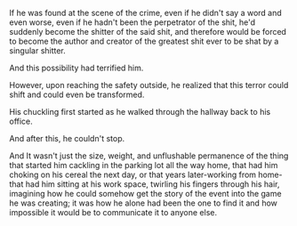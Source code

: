 If he was found at the scene of the crime, even if he didn't say a word and even worse, even if he hadn't been the perpetrator of the shit, he'd suddenly become the shitter of the said shit, and therefore would be forced to become the author and creator of the greatest shit ever to be shat by a singular shitter.

And this possibility had terrified him.

However, upon reaching the safety outside, he realized that this terror could shift and could even be transformed.

His chuckling first started as he walked through the hallway back to his office.

And after this, he couldn't stop.

And It wasn't just the size, weight, and unflushable permanence of the thing that started him cackling in the parking lot all the way home, that had him choking on his cereal the next day, or that years later-working from home-that had him sitting at his work space, twirling his fingers through his hair, imagining how he could somehow get the story of the event into the game he was creating; it was how he alone had been the one to find it and how impossible it would be to communicate it to anyone else.
